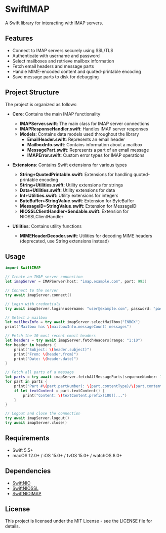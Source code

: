 # SwiftIMAP

A Swift library for interacting with IMAP servers.

## Features

- Connect to IMAP servers securely using SSL/TLS
- Authenticate with username and password
- Select mailboxes and retrieve mailbox information
- Fetch email headers and message parts
- Handle MIME-encoded content and quoted-printable encoding
- Save message parts to disk for debugging

## Project Structure

The project is organized as follows:

- **Core**: Contains the main IMAP functionality
  - **IMAPServer.swift**: The main class for IMAP server connections
  - **IMAPResponseHandler.swift**: Handles IMAP server responses
  - **Models**: Contains data models used throughout the library
    - **EmailHeader.swift**: Represents an email header
    - **MailboxInfo.swift**: Contains information about a mailbox
    - **MessagePart.swift**: Represents a part of an email message
    - **IMAPError.swift**: Custom error types for IMAP operations

- **Extensions**: Contains Swift extensions for various types
  - **String+QuotedPrintable.swift**: Extensions for handling quoted-printable encoding
  - **String+Utilities.swift**: Utility extensions for strings
  - **Data+Utilities.swift**: Utility extensions for data
  - **Int+Utilities.swift**: Utility extensions for integers
  - **ByteBuffer+StringValue.swift**: Extension for ByteBuffer
  - **MessageID+StringValue.swift**: Extension for MessageID
  - **NIOSSLClientHandler+Sendable.swift**: Extension for NIOSSLClientHandler

- **Utilities**: Contains utility functions
  - **MIMEHeaderDecoder.swift**: Utilities for decoding MIME headers (deprecated, use String extensions instead)

## Usage

```swift
import SwiftIMAP

// Create an IMAP server connection
let imapServer = IMAPServer(host: "imap.example.com", port: 993)

// Connect to the server
try await imapServer.connect()

// Login with credentials
try await imapServer.login(username: "user@example.com", password: "password")

// Select a mailbox
let mailboxInfo = try await imapServer.selectMailbox("INBOX")
print("Mailbox has \(mailboxInfo.messageCount) messages")

// Fetch the 10 most recent email headers
let headers = try await imapServer.fetchHeaders(range: "1:10")
for header in headers {
    print("Subject: \(header.subject)")
    print("From: \(header.from)")
    print("Date: \(header.date)")
}

// Fetch all parts of a message
let parts = try await imapServer.fetchAllMessageParts(sequenceNumber: 1)
for part in parts {
    print("Part #\(part.partNumber): \(part.contentType)/\(part.contentSubtype)")
    if let textContent = part.textContent() {
        print("Content: \(textContent.prefix(100))...")
    }
}

// Logout and close the connection
try await imapServer.logout()
try await imapServer.close()
```

## Requirements

- Swift 5.5+
- macOS 12.0+ / iOS 15.0+ / tvOS 15.0+ / watchOS 8.0+

## Dependencies

- [SwiftNIO](https://github.com/apple/swift-nio)
- [SwiftNIOSSL](https://github.com/apple/swift-nio-ssl)
- [SwiftNIOIMAP](https://github.com/apple/swift-nio-imap)

## License

This project is licensed under the MIT License - see the LICENSE file for details. 